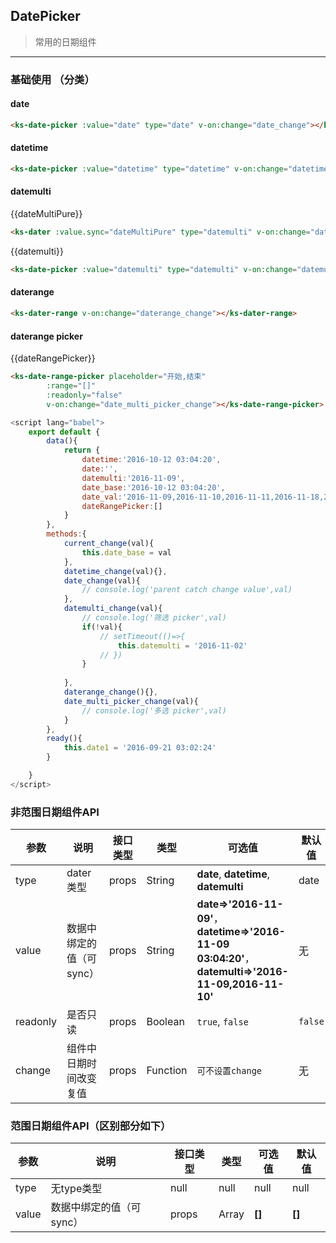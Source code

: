 ## DatePicker 

> 常用的日期组件

---

### 基础使用 （分类）

#### date
<ks-date-picker :value="date" type="date" v-on:change="date_change"></ks-date-picker>
```html
<ks-date-picker :value="date" type="date" v-on:change="date_change"></ks-date-picker>
```


#### datetime
<ks-date-picker :value="datetime" type="datetime" v-on:change="datetime_change"></ks-date-picker> 
```html
<ks-date-picker :value="datetime" type="datetime" v-on:change="datetime_change"></ks-date-picker> 
```


#### datemulti
{{dateMultiPure}}
<ks-dater :value.sync="dateMultiPure" type="datemulti" v-on:change="dateMultiPureChange"></ks-dater>
```html
<ks-dater :value.sync="dateMultiPure" type="datemulti" v-on:change="dateMultiPureChange"></ks-dater>
```
{{datemulti}}
<ks-date-picker :value.sync="datemulti" type="datemulti" v-on:change="datemulti_change"></ks-date-picker>
```html
<ks-date-picker :value="datemulti" type="datemulti" v-on:change="datemulti_change"></ks-date-picker>
```



#### daterange

<ks-dater-range v-on:change="daterange_change"></ks-dater-range>
```html
<ks-dater-range v-on:change="daterange_change"></ks-dater-range>
```


#### daterange picker
{{dateRangePicker}}
<ks-date-range-picker placeholder="开始,结束" 
        :range.sync="dateRangePicker"
        :readonly="false"
        v-on:change="daterange_picker_change"></ks-date-range-picker>
```html
<ks-date-range-picker placeholder="开始,结束" 
        :range="[]"
        :readonly="false"
        v-on:change="date_multi_picker_change"></ks-date-range-picker>
```

```javascript
<script lang="babel">
    export default {
        data(){
            return {
                datetime:'2016-10-12 03:04:20',
                date:'',
                datemulti:'2016-11-09',
                date_base:'2016-10-12 03:04:20',
                date_val:'2016-11-09,2016-11-10,2016-11-11,2016-11-18,2016-11-17,2016-11-16,2016-11-15,2016-11-13,2016-11-14',
                dateRangePicker:[]
            }
        },
        methods:{
            current_change(val){
                this.date_base = val
            },
            datetime_change(val){},
            date_change(val){
                // console.log('parent catch change value',val)
            },
            datemulti_change(val){
                // console.log('筛选 picker',val)
                if(!val){
                    // setTimeout(()=>{
                        this.datemulti = '2016-11-02'            
                    // })
                }
                
            },
            daterange_change(){},
            date_multi_picker_change(val){
                // console.log('多选 picker',val)
            }
        },
        ready(){
            this.date1 = '2016-09-21 03:02:24'
        }

    }
</script>
```



### 非范围日期组件API
| 参数 | 说明 | 接口类型 | 类型 | 可选值 | 默认值 |
|------|-------|----------|---------|-------|--------|
| type | dater类型 | props | String | **date**, **datetime**, **datemulti**| date |
| value | 数据中绑定的值（可sync） | props | String | **date=>'2016-11-09'**，**datetime=>'2016-11-09 03:04:20'**，**datemulti=>'2016-11-09,2016-11-10'** | 无 |
| readonly | 是否只读 | props | Boolean | `true`, `false` | `false` |
| change | 组件中日期时间改变复值 | props | Function | `可不设置change` | 无 |

### 范围日期组件API（区别部分如下）
| 参数 | 说明 | 接口类型 | 类型 | 可选值 | 默认值 |
|------|-------|----------|---------|-------|--------|
| type | 无type类型 | null | null | null| null |
| value | 数据中绑定的值（可sync） | props | Array | **[]**|**[]** |


<script lang="babel">
    export default {
        data(){
            return {
                datetime:'2016-10-12 03:04:20',
                date:'',
                datemulti:'',
                dateMultiPure:'',
                date_base:'2016-10-12 03:04:20',
                date_val:'2016-11-09,2016-11-10,2016-11-11,2016-11-18,2016-11-17,2016-11-16,2016-11-15,2016-11-13,2016-11-14',
                dateRangePicker:[]
            }
        },
        methods:{
            current_change(val){
                this.date_base = val
            },
            datetime_change(val){},
            date_change(val){
                // console.log('parent catch change value',val)
            },
            datemulti_change(val){
                // console.log('筛选 picker',val)
                if(!val){
                    // setTimeout(()=>{
                        this.datemulti = '2016-11-02'            
                    // })
                }
                
            },
            dateMultiPureChange(){

            },
            daterange_change(val){
                console.log(val)
            },
            daterange_picker_change(val){
                console.log('多选 picker',val)
            }
        },
        ready(){
            this.date1 = '2016-09-21 03:02:24'
        }

    }
</script>


